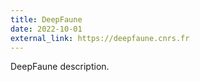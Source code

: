 ```yaml
---
title: DeepFaune
date: 2022-10-01
external_link: https://deepfaune.cnrs.fr
---
```


DeepFaune description.

<!--more-->
